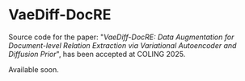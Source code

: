 # VaeDiff-DocRE
Source code for the paper: "*VaeDiff-DocRE: Data Augmentation for Document-level Relation Extraction via Variational Autoencoder and Diffusion Prior*", has been accepted at COLING 2025.

Available soon.
